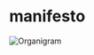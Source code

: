 # manifesto

![Organigram](http://www.plantuml.com/plantuml/proxy?src=https://goldencomrades.github.io/manifesto/organigram.puml)
